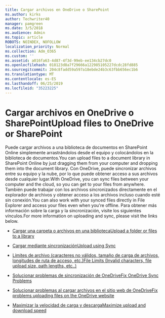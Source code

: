 ```yaml
---
title: Cargar archivos en OneDrive o SharePoint
ms.author: kirks
author: Techwriter40
manager: pamgreen
ms.date: 3/5/2018
ms.audience: Admin
ms.topic: article
ROBOTS: NOINDEX, NOFOLLOW
localization_priority: Normal
ms.collection: Adm_O365
ms.custom: ''
ms.assetid: a016fa63-4d87-4f3d-99eb-ee134cb27dc0
ms.openlocfilehash: 018123d8a7f29666a122985105227dcdc28fd885
ms.sourcegitcommit: 204c8fadd59a597a18ebde24b3c63fbb656ec1b6
ms.translationtype: MT
ms.contentlocale: es-ES
ms.lasthandoff: 06/25/2019
ms.locfileid: "35223225"
---
```

# <a name="upload-files-to-onedrive-or-sharepoint"></a><span data-ttu-id="77263-102">Cargar archivos en OneDrive o SharePoint</span><span class="sxs-lookup"><span data-stu-id="77263-102">Upload files to OneDrive or SharePoint</span></span>

<span data-ttu-id="77263-103">Puede cargar archivos a una biblioteca de documentos en SharePoint Online simplemente arrastrándolos desde el equipo y colocándolos en la biblioteca de documentos.</span><span class="sxs-lookup"><span data-stu-id="77263-103">You can upload files to a document library in SharePoint Online by just dragging them from your computer and dropping them into the document library.</span></span> <span data-ttu-id="77263-104">Con OneDrive, puede sincronizar archivos entre su equipo y la nube, por lo que puede obtener acceso a sus archivos desde cualquier lugar.</span><span class="sxs-lookup"><span data-stu-id="77263-104">With OneDrive, you can sync files between your computer and the cloud, so you can get to your files from anywhere.</span></span> <span data-ttu-id="77263-105">También puede trabajar con los archivos sincronizados directamente en el explorador de archivos y obtener acceso a los archivos incluso cuando esté sin conexión.</span><span class="sxs-lookup"><span data-stu-id="77263-105">You can also work with your synced files directly in File Explorer and access your files even when you're offline.</span></span> <span data-ttu-id="77263-106">Para obtener más información sobre la carga y la sincronización, visite los siguientes vínculos.</span><span class="sxs-lookup"><span data-stu-id="77263-106">For more information on uploading and sync, please visit the links below.</span></span>

- [<span data-ttu-id="77263-107">Cargar una carpeta o archivos en una biblioteca</span><span class="sxs-lookup"><span data-stu-id="77263-107">Upload a folder or files to a library</span></span>](https://support.office.com/article/upload-a-folder-or-files-to-a-document-library-eb18fcba-c953-4d45-8d90-8da66edeacdb)

- [<span data-ttu-id="77263-108">Cargar mediante sincronización</span><span class="sxs-lookup"><span data-stu-id="77263-108">Upload using Sync</span></span>](https://support.office.com/article/sync-files-with-the-onedrive-sync-client-in-windows-615391c4-2bd3-4aae-a42a-858262e42a49)

- [<span data-ttu-id="77263-109">Límites de archivo (caracteres no válidos, tamaño de carga de archivos, longitudes de ruta de acceso, etc.)</span><span class="sxs-lookup"><span data-stu-id="77263-109">File Limits (Invalid characters, file upload size, path lengths, etc..)</span></span>](https://support.office.com/article/invalid-file-names-and-file-types-in-onedrive-onedrive-for-business-and-sharepoint-64883a5d-228e-48f5-b3d2-eb39e07630fa?ui=en-US&amp;rs=en-US&amp;ad=US)

- [<span data-ttu-id="77263-110">Solucionar problemas de sincronización de OneDrive</span><span class="sxs-lookup"><span data-stu-id="77263-110">Fix OneDrive Sync Problems</span></span>](https://support.office.com/article/Fix-OneDrive-sync-problems-83ab0d8a-8400-45b0-8dcf-dc8aa8a6bcf8)

- [<span data-ttu-id="77263-111">Solucionar problemas al cargar archivos en el sitio web de OneDrive</span><span class="sxs-lookup"><span data-stu-id="77263-111">Fix problems uploading files on the OneDrive website</span></span>](https://support.office.com/article/Fix-problems-uploading-files-on-the-OneDrive-website-9afcc4a0-e344-4bc9-9c9d-59d3e802247e)

- [<span data-ttu-id="77263-112">Maximizar la velocidad de carga y descarga</span><span class="sxs-lookup"><span data-stu-id="77263-112">Maximize upload and download speed</span></span>](https://support.office.com/article/Maximize-upload-and-download-speed-8eeadfb8-501f-406d-997b-98ab6ff67f43)